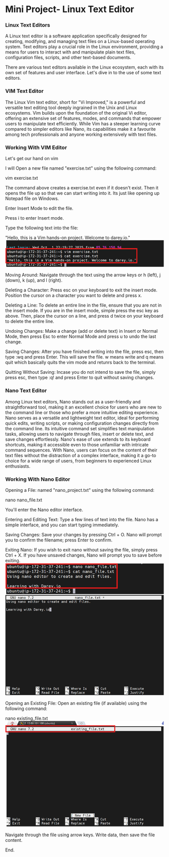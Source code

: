 # Mini Project- Linux Text Editor

### Linux Text Editors

A Linux text editor is a software application specifically designed for creating, modifying, and managing text files on a Linux-based operating system. Text editors play a crucial role in the Linux environment, providing a means for users to interact with and manipulate plain text files, configuration files, scripts, and other text-based documents.

There are various text editors available in the Linux ecosystem, each with its own set of features and user interface. Let's dive in to the use of some text editors.

### VIM Text Editor

The Linux Vim text editor, short for "Vi Improved," is a powerful and versatile text editing tool deeply ingrained in the Unix and Linux ecosystems. Vim builds upon the foundation of the original Vi editor, offering an extensive set of features, modes, and commands that empower users to manipulate text efficiently. While Vim has a steeper learning curve compared to simpler editors like Nano, its capabilities make it a favourite among tech professionals and anyone working extensively with text files.

### Working With VIM Editor

Let's get our hand on vim

I will Open a new file named "exercise.txt" using the following command:

vim exercise.txt

The command above creates a exercise.txt even if it doesn't exist. Then it opens the file up so that we can start writing into it. Its just like opening up Notepad file on Windows.

Enter Insert Mode to edit the file.

Press i to enter Insert mode.

Type the following text into the file:

"Hello, this is a Vim hands-on project. Welcome to darey.io."
![Exercise.txt](./img/Vim%20Exercise.txt.png)

Moving Around: Navigate through the text using the arrow keys or h (left), j (down), k (up), and l (right).

Deleting a Character: Press esc on your keyboard to exit the insert mode. Position the cursor on a character you want to delete and press x.

Deleting a Line: To delete an entire line in the file, ensure that you are not in the insert mode. If you are in the insert mode, simple press the esc key as above. Then, place the cursor on a line, and press d twice on your keyboard to delete the entire line.

Undoing Changes: Make a change (add or delete text) in Insert or Normal Mode, then press Esc to enter Normal Mode and press u to undo the last change.

Saving Changes: After you have finished writing into the file, press esc, then type :wq and press Enter. This will save the file. w means write and q means quit which basically quits the vim mode and retunrs back to the terminal.

Quitting Without Saving: Incase you do not intend to save the file, simply press esc, then type :q! and press Enter to quit without saving changes.

### Nano Text Editor

Among Linux text editors, Nano stands out as a user-friendly and straightforward tool, making it an excellent choice for users who are new to the command line or those who prefer a more intuitive editing experience. Nano serves as a versatile and lightweight text editor, ideal for performing quick edits, writing scripts, or making configuration changes directly from the command line. Its intuitive command set simplifies text manipulation tasks, allowing users to navigate through files, insert or delete text, and save changes effortlessly. Nano's ease of use extends to its keyboard shortcuts, making it accessible even to those unfamiliar with intricate command sequences. With Nano, users can focus on the content of their text files without the distraction of a complex interface, making it a go-to choice for a wide range of users, from beginners to experienced Linux enthusiasts.

### Working With Nano Editor

Opening a File: named "nano_project.txt" using the following command:

nano nano_file.txt

You'll enter the Nano editor interface.

Entering and Editing Text: Type a few lines of text into the file. Nano has a simple interface, and you can start typing immediately.

Saving Changes: Save your changes by pressing Ctrl + O. Nano will prompt you to confirm the filename; press Enter to confirm.

Exiting Nano: If you wish to exit nano without saving the file, simply press Ctrl + X. If you have unsaved changes, Nano will prompt you to save before exiting.
![Nano file.txt](./img/Nano%20file.txt.png)
![Creating and Editing files with nano](./img/Creating%20and%20Editing%20files%20with%20nano.png)

Opening an Existing File: Open an existing file (if available) using the following command:

nano existing_file.txt
![Nano existing_file.txt](./img/Existing_file.txt.png)

Navigate through the file using arrow keys. Write data, then save the file content.

End.
